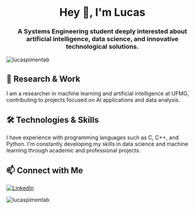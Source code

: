 <h1 align="center">Hey 👋, I'm Lucas</h1>
<h3 align="center">A Systems Engineering student deeply interested about artificial intelligence, data science, and innovative technological solutions.</h3>

<p align="left">
  <img src="https://komarev.com/ghpvc/?username=LucasPimentaBR&label=Profile%20views&color=0e75b6&style=flat" alt="lucaspimentab" />
</p>

## 🔬 Research & Work

I am a researcher in machine learning and artificial intelligence at UFMG, contributing to projects focused on AI applications and data analysis.

## 🛠️ Technologies & Skills

I have experience with programming languages such as C, C++, and Python. I'm constantly developing my skills in data science and machine learning through academic and professional projects.

## 📫 Connect with Me

[![LinkedIn](https://img.shields.io/badge/LinkedIn-Lucas%20Pimenta-blue?style=flat-square&logo=linkedin)](https://www.linkedin.com/in/lucas-pim)

<p>
  
<p><img align="left" src="https://github-readme-stats.vercel.app/api/top-langs?username=lucaspimentab&show_icons=true&locale=en&layout=compact" alt="lucaspimentab" /></p>
